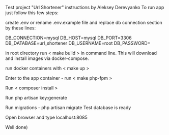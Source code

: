 Test project "Url Shortener" instructions by Aleksey Derevyanko
To run app just follow this few steps:

create .env or rename .env.example file and replace db connection section by these lines:

DB_CONNECTION=mysql
DB_HOST=mysql
DB_PORT=3306
DB_DATABASE=url_shortener
DB_USERNAME=root
DB_PASSWORD=

in root directory run < make build > in command line. This will download and install images via docker-compose.

run docker containers with < make up >

Enter to the app container  - run < make php-fpm >

Run < composer install >

Run php artisan key:generate

Run migrations - php artisan migrate   Test database is ready

Open browser and type localhost:8085

Well done)

